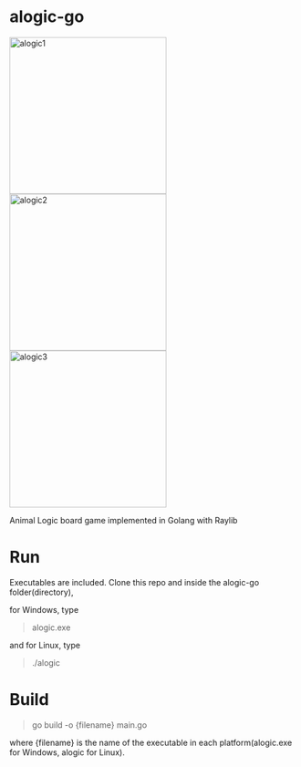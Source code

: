 # alogic-go
<p float="left">
<img width="275" alt="alogic1" src="https://user-images.githubusercontent.com/10954412/209269805-b5bc9f55-124d-4675-857d-47f924587e82.png">
<img width="275" alt="alogic2" src="https://user-images.githubusercontent.com/10954412/209269809-3aedc1fa-f1b2-4ebc-afa9-123edeea27de.png">
<img width="275" alt="alogic3" src="https://user-images.githubusercontent.com/10954412/209269811-014b7e85-b112-4eba-9f88-49cc6bd23d49.png">
</p>

Animal Logic board game implemented in Golang with Raylib

# Run
Executables are included. Clone this repo and inside the alogic-go folder(directory),

for Windows, type
> alogic.exe

and for Linux, type
> ./alogic


# Build
> go build -o {filename} main.go 

where {filename} is the name of the executable in each platform(alogic.exe for Windows, alogic for Linux).
